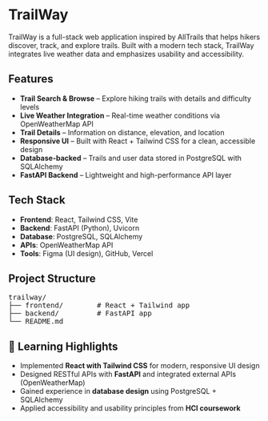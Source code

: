 <h1>TrailWay </h1>

<p>
TrailWay is a full-stack web application inspired by AllTrails that helps hikers discover, track, and explore trails. 
Built with a modern tech stack, TrailWay integrates live weather data and emphasizes usability and accessibility.
</p>

<h2> Features</h2>
<ul>
  <li> <strong>Trail Search &amp; Browse</strong> – Explore hiking trails with details and difficulty levels</li>
  <li> <strong>Live Weather Integration</strong> – Real-time weather conditions via OpenWeatherMap API</li>
  <li> <strong>Trail Details</strong> – Information on distance, elevation, and location</li>
  <li> <strong>Responsive UI</strong> – Built with React + Tailwind CSS for a clean, accessible design</li>
  <li> <strong>Database-backed</strong> – Trails and user data stored in PostgreSQL with SQLAlchemy</li>
  <li> <strong>FastAPI Backend</strong> – Lightweight and high-performance API layer</li>
</ul>

<h2> Tech Stack</h2>
<ul>
  <li><strong>Frontend</strong>: React, Tailwind CSS, Vite</li>
  <li><strong>Backend</strong>: FastAPI (Python), Uvicorn</li>
  <li><strong>Database</strong>: PostgreSQL, SQLAlchemy</li>
  <li><strong>APIs</strong>: OpenWeatherMap API</li>
  <li><strong>Tools</strong>: Figma (UI design), GitHub, Vercel</li>
</ul>

<h2> Project Structure</h2>
<pre>
trailway/
├── frontend/        # React + Tailwind app
├── backend/         # FastAPI app
└── README.md
</pre>

<h2>🎯 Learning Highlights</h2>
<ul>
  <li>Implemented <strong>React with Tailwind CSS</strong> for modern, responsive UI design</li>
  <li>Designed RESTful APIs with <strong>FastAPI</strong> and integrated external APIs (OpenWeatherMap)</li>
  <li>Gained experience in <strong>database design</strong> using PostgreSQL + SQLAlchemy</li>
  <li>Applied accessibility and usability principles from <strong>HCI coursework</strong></li>
</ul>
